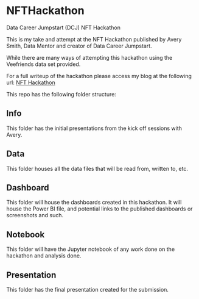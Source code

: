 # NFTHackathon
Data Career Jumpstart (DCJ) NFT Hackathon

This is my take and attempt at the NFT Hackathon published by Avery Smith, Data Mentor and creator of Data Career Jumpstart.

While there are many ways of attempting this hackathon using the Veefriends data set provided.

For a full writeup of the hackathon please access my blog at the following url:
[NFT Hackathon](https://knarotam.github.io/)

This repo has the following folder structure:
## Info
This folder has the initial presentations from the kick off sessions with Avery.

## Data
This folder houses all the data files that will be read from, written to, etc.

## Dashboard
This folder will house the dashboards created in this hackathon. It will house the Power BI file, and potential links to the published dashboards or screenshots and such.

## Notebook
This folder will have the Jupyter notebook of any work done on the hackathon and analysis done.

## Presentation
This folder has the final presentation created for the submission.
